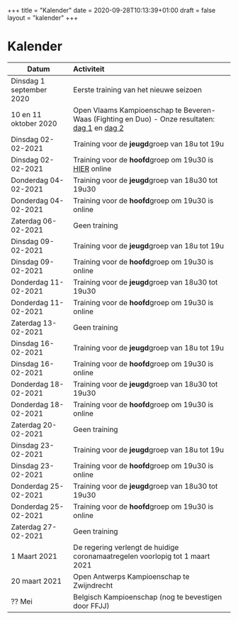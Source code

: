+++
title = "Kalender"
date = 2020-09-28T10:13:39+01:00
draft = false
layout = "kalender"
+++
# Kalender
| Datum                                     | Activiteit                                                                                       |
| ------------------------------------------|:-------------------------------------------------------------------------------------------------|
| Dinsdag 1 september 2020                  | Eerste training van het nieuwe seizoen                                                           | 
| 10 en 11 oktober 2020                      | Open Vlaams Kampioenschap te Beveren-Waas (Fighting en Duo) - Onze resultaten: [dag 1](https://www.jujitsukeerbergen.be/nieuws/2020/10/10/open-vlaams-kampioenschap-ju-jitsu-2020---dag-1/) en [dag 2](https://www.jujitsukeerbergen.be/nieuws/2020/10/11/open-vlaams-kampioenschap-ju-jitsu-2020---dag-2/)                                      |
|Dinsdag 02-02-2021| Training voor de **jeugd**groep van 18u tot 19u|
|Dinsdag 02-02-2021|  Training voor de **hoofd**groep om 19u30 is [HIER](https://youtu.be/Nene80icQAE) online|
|Donderdag 04-02-2021| Training voor de **jeugd**groep van 18u30 tot 19u30|
|Donderdag 04-02-2021|  Training voor de **hoofd**groep om 19u30 is online|
|Zaterdag 06-02-2021| Geen training|
|Dinsdag 09-02-2021| Training voor de **jeugd**groep van 18u tot 19u|
|Dinsdag 09-02-2021|  Training voor de **hoofd**groep om 19u30 is online|
|Donderdag 11-02-2021| Training voor de **jeugd**groep van 18u30 tot 19u30|
|Donderdag 11-02-2021|  Training voor de **hoofd**groep om 19u30 is online|
|Zaterdag 13-02-2021| Geen training|
|Dinsdag 16-02-2021| Training voor de **jeugd**groep van 18u tot 19u|
|Dinsdag 16-02-2021|  Training voor de **hoofd**groep om 19u30 is online|
|Donderdag 18-02-2021| Training voor de **jeugd**groep van 18u30 tot 19u30|
|Donderdag 18-02-2021|  Training voor de **hoofd**groep om 19u30 is online|
|Zaterdag 20-02-2021| Geen training|
|Dinsdag 23-02-2021| Training voor de **jeugd**groep van 18u tot 19u|
|Dinsdag 23-02-2021|  Training voor de **hoofd**groep om 19u30 is online|
|Donderdag 25-02-2021| Training voor de **jeugd**groep van 18u30 tot 19u30|
|Donderdag 25-02-2021|  Training voor de **hoofd**groep om 19u30 is online|
|Zaterdag 27-02-2021| Geen training|
|1 Maart 2021                      | De regering verlengt de huidige coronamaatregelen voorlopig tot 1 maart 2021|
|20 maart 2021                              | Open Antwerps Kampioenschap te Zwijndrecht                                                       |
|?? Mei                                     | Belgisch Kampioenschap (nog te bevestigen door FFJJ)                                             |